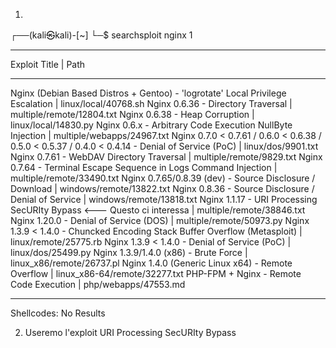1) 
┌──(kali㉿kali)-[~]
└─$  searchsploit nginx 1
--------------------------------------------------------------------------------------------------------------------------------------------------------------------------------------------------------- ---------------------------------
 Exploit Title                                                                                                                                                                                           |  Path
--------------------------------------------------------------------------------------------------------------------------------------------------------------------------------------------------------- ---------------------------------
Nginx (Debian Based Distros + Gentoo) - 'logrotate' Local Privilege Escalation                                                                                                                           | linux/local/40768.sh
Nginx 0.6.36 - Directory Traversal                                                                                                                                                                       | multiple/remote/12804.txt
Nginx 0.6.38 - Heap Corruption                                                                                                                                                                           | linux/local/14830.py
Nginx 0.6.x - Arbitrary Code Execution NullByte Injection                                                                                                                                                | multiple/webapps/24967.txt
Nginx 0.7.0 < 0.7.61 / 0.6.0 < 0.6.38 / 0.5.0 < 0.5.37 / 0.4.0 < 0.4.14 - Denial of Service (PoC)                                                                                                        | linux/dos/9901.txt
Nginx 0.7.61 - WebDAV Directory Traversal                                                                                                                                                                | multiple/remote/9829.txt
Nginx 0.7.64 - Terminal Escape Sequence in Logs Command Injection                                                                                                                                        | multiple/remote/33490.txt
Nginx 0.7.65/0.8.39 (dev) - Source Disclosure / Download                                                                                                                                                 | windows/remote/13822.txt
Nginx 0.8.36 - Source Disclosure / Denial of Service                                                                                                                                                     | windows/remote/13818.txt
Nginx 1.1.17 - URI Processing SecURIty Bypass      <--- Questo ci interessa                                                                                                                                                 | multiple/remote/38846.txt
Nginx 1.20.0 - Denial of Service (DOS)                                                                                                                                                                   | multiple/remote/50973.py
Nginx 1.3.9 < 1.4.0 - Chuncked Encoding Stack Buffer Overflow (Metasploit)                                                                                                                               | linux/remote/25775.rb
Nginx 1.3.9 < 1.4.0 - Denial of Service (PoC)                                                                                                                                                            | linux/dos/25499.py
Nginx 1.3.9/1.4.0 (x86) - Brute Force                                                                                                                                                                    | linux_x86/remote/26737.pl
Nginx 1.4.0 (Generic Linux x64) - Remote Overflow                                                                                                                                                        | linux_x86-64/remote/32277.txt
PHP-FPM + Nginx - Remote Code Execution                                                                                                                                                                  | php/webapps/47553.md
--------------------------------------------------------------------------------------------------------------------------------------------------------------------------------------------------------- ---------------------------------
Shellcodes: No Results

2) Useremo l'exploit   URI Processing SecURIty Bypass 